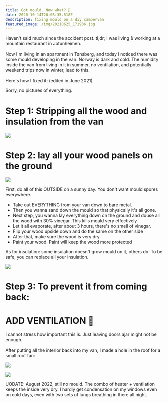 ```yaml
---
title: Got mould. Now what? 🤨
date: 2020-10-14T20:08:35.518Z
description: fixing mould on a diy campervan
featured_image: /img/20210625_171936.jpg
---
```

Haven't said much since the accident post. tl;dr; I was living & working at a mountain restaurant in Jotunheimen.\
\
Now I'm living in an apartment in Tønsberg, and today I noticed there was some mould developing in the van. Norway is dark and cold. The humidity inside the van from living in it in summer, no ventilation, and potentially weekend trips now in winter, lead to this.\
\
Here's how I fixed it: (edited in June 2021)

Sorry, no pictures of everything.

# Step 1: Stripping all the wood and insulation from the van

![](/img/20210625_171936.jpg)

# Step 2: lay all your wood panels on the ground

![](/img/20210623_175700.jpg)

First, do all of this OUTSIDE on a sunny day. You don't want mould spores everywhere.

* Take out EVERYTHING from your van down to bare metal. 
* Then you wanna sand down the mould so that physically it's all gone. 
* Next step, you wanna lay everything down on the ground and douse all the wood with 30% vinegar. This kills mould very effectively
* Let it all evaporate, after about 3 hours, there's no smell of vinegar.
* Flip your wood upside down and do the same on the other side
* After that, make sure the wood is very dry
* Paint your wood. Paint will keep the wood more protected

As for insulation: some insulation doesn't grow mould on it, others do. To be safe, you can replace all your insulation. 

![](/img/20210625_171936.jpg)



# Step 3: To prevent it from coming back:

# ADD VENTILATION 🙏

I cannot stress how important this is. Just leaving doors ajar might not be enough.\
\
After putting all the interior back into my van, I made a hole in the roof for a small roof fan:

![](/img/20210724_160950.jpeg)

![](/img/20210724_161537.jpeg)

UODATE: August 2022, still no mould. The combo of heater + ventilation keeps the inside very dry. I hardly get condensation on my windows even on cold days, even with two sets of lungs breathing in there all night.